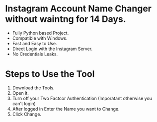 # Instagram Account Name Changer without waintng for 14 Days.
* Fully Python based Project.
* Compatible with Windows.
* Fast and Easy to Use.
* Direct Login with the Instagram Server.
* No Credentials Leaks.

# Steps to Use the Tool
1. Download the Tools.
2. Open it.
3. Turn off your Two Factcor Authentication (Imporatant otherwise you can't login)
4. After logged in Enter the Name you want to Change.
5. Click Change.
